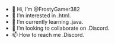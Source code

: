 - 👋 Hi, I’m @FrostyGamer382
- 👀 I’m interested in .html.
- 🌱 I’m currently learning .java.
- 💞️ I’m looking to collaborate on .Discord.
- 📫 How to reach me .Discord.

<!---
FrostyGamer382/FrostyGamer382 is a ✨ special ✨ repository because its `README.md` (this file) appears on your GitHub profile.
You can click the Preview link to take a look at your changes.
--->
